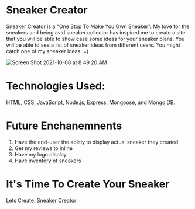 # Sneaker Creator


Sneaker Creator is a "One Stop To Make You Own Sneaker". My love for the sneakers and being avid sneaker collector has inspired me to create a site that you will be able to show case some ideas for your sneaker plans. You will be able to see a list of sneaker ideas from different users. You might catch one of my sneaker ideas. =)

![Screen Shot 2021-10-08 at 8 49 20 AM](https://user-images.githubusercontent.com/89040369/136562864-e1411aaa-35a3-42ef-af8c-c8a133131efe.png)

# Technologies Used:

HTML, CSS, JavaScript, Node.js, Express, Mongoose, and  Mongo DB.

# Future Enchanemnents

1. Have the end-user the ablitiy to display actual sneaker they created
2. Get my reviews to inline
3. Have my logo display
4. Have inventory of sneakers

# It's Time To Create Your Sneaker

Lets Create: [Sneaker Creator](https://sei-project-2-sneaker-history.herokuapp.com/)

